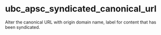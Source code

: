 # ubc_apsc_syndicated_canonical_url
Alter the canonical URL with origin domain name, label for content that has been syndicated.
